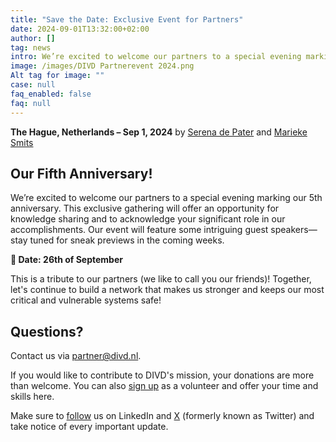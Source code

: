 ```yaml
---
title: "Save the Date: Exclusive Event for Partners"
date: 2024-09-01T13:32:00+02:00
author: []
tag: news
intro: We’re excited to welcome our partners to a special evening marking our 5th anniversary.
image: /images/DIVD Partnerevent 2024.png
Alt tag for image: ""
case: null
faq_enabled: false
faq: null
---
```

**The Hague, Netherlands – Sep 1, 2024** by [Serena de Pater](https://www.divd.nl/who-we-are/team/people/serena-de-pater/) and [Marieke Smits](https://www.divd.nl/who-we-are/team/people/marieke-smits/)

## Our Fifth Anniversary!

We’re excited to welcome our partners to a special evening marking our 5th anniversary. This exclusive gathering will offer an opportunity for knowledge sharing and to acknowledge your significant role in our accomplishments. Our event will feature some intriguing guest speakers—stay tuned for sneak previews in the coming weeks.

**📅 Date: 26th of September**

This is a tribute to our partners (we like to call you our friends)! Together, let's continue to build a network that makes us stronger and keeps our most critical and vulnerable systems safe!

## Questions? 

Contact us via [partner@divd.nl](mailto:partner@divd.nl).

If you would like to contribute to DIVD's mission, your donations are more than welcome. You can also [sign up](https://www.divd.nl/contribute/volunteers/) as a volunteer and offer your time and skills here. 

Make sure to [follow](https://www.linkedin.com/company/divd-nl/?) us on LinkedIn and [X](https://x.com/DIVDnl) (formerly known as Twitter) and take notice of every important update.
